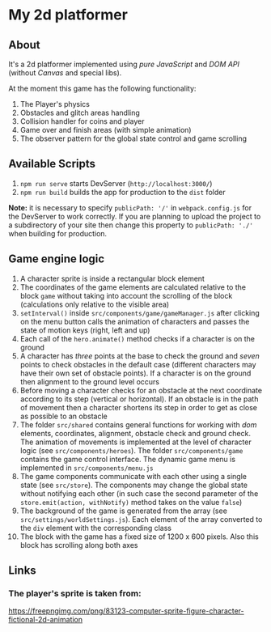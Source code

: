 # My 2d platformer

## About
It's a 2d platformer implemented using *pure JavaScript* and *DOM API* (without *Canvas* and special libs).

At the moment this game has the following functionality:
1. The Player's physics
2. Obstacles and glitch areas handling
3. Collision handler for coins and player
4. Game over and finish areas (with simple animation)
5. The observer pattern for the global state control and game scrolling

## Available Scripts
1. `npm run serve` starts DevServer (`http://localhost:3000/`)
2. `npm run build` builds the app for production to the `dist` folder

**Note:** it is necessary to specify `publicPath: '/'` in `webpack.config.js` for the DevServer to work correctly. If you are planning to upload the project to a subdirectory of your site then change this property to `publicPath: './'` when building for production.

## Game engine logic
1. A character sprite is inside a rectangular block element
2. The coordinates of the game elements are calculated relative to the block `game` without taking into account the scrolling of the block (calculations only relative to the visible area)
3. `setInterval()` inside `src/components/game/gameManager.js` after clicking on the menu button calls the animation of characters and passes the state of motion keys (right, left and up)
4. Each call of the `hero.animate()` method checks if a character is on the ground
5. A character has *three* points at the base to check the ground and *seven* points to check obstacles in the default case (different characters may have their own set of obstacle points). If a character is on the ground then alignment to the ground level occurs
6. Before moving a character checks for an obstacle at the next coordinate according to its step (vertical or horizontal). If an obstacle is in the path of movement then a character shortens its step in order to get as close as possible to an obstacle
7. The folder `src/shared` contains general functions for working with *dom* elements, coordinates, alignment, obstacle check and ground check. The animation of movements is implemented at the level of character logic (see `src/components/heroes`). The folder `src/components/game` contains the game control interface. The dynamic game menu is implemented in `src/components/menu.js`
8. The game components communicate with each other using a single state (see `src/store`). The components may change the global state without notifying each other (in such case the second parameter of the `store.emit(action, withNotify)` method takes on the value `false`)
9. The background of the game is generated from the array (see `src/settings/worldSettings.js`). Each element of the array converted to the `div` element with the corresponding class
10. The block with the game has a fixed size of 1200 x 600 pixels. Also this block has scrolling along both axes

## Links

### The player's sprite is taken from:
https://freepngimg.com/png/83123-computer-sprite-figure-character-fictional-2d-animation
